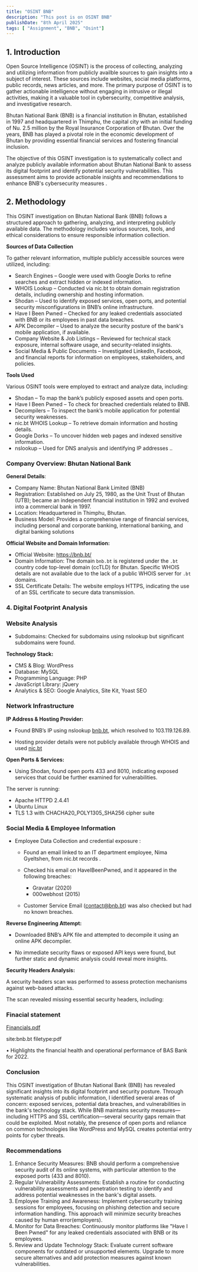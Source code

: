 ```yaml
---
title: "OSINT BNB"
description: "This post is on OSINT BNB"
publishDate: "8th April 2025"
tags: [ "Assignment", "BNB", "Osint"]
---
```

## 1. Introduction

Open Source Intelligence (OSINT) is the process of collecting, analyzing and utilizing information from publicly availble sources to gain insights into a subject of interest. These sources include websites, social media platforms, public records, news articles, and more. The primary purpose of OSINT is to gather actionable intelligence without engaging in intrusive or illegal activities, making it a valuable tool in cybersecurity, competitive analysis, and investigative research.

Bhutan National Bank (BNB) is a  financial institution in Bhutan, established in 1997 and headquartered in Thimphu, the capital city with an initial funding of Nu. 2.5 million by the Royal Insurance Corporation of Bhutan. Over the years, BNB has played a pivotal role in the economic development of Bhutan by providing essential financial services and fostering financial inclusion.

 

The objective of this OSINT investigation is to systematically collect and analyze publicly available information about Bhutan National Bank to assess its digital footprint and identify potential security vulnerabilities.  This assessment aims to provide actionable insights and recommendations to enhance BNB's cybersecurity measures .

## 2. Methodology

This OSINT investigation on Bhutan National Bank (BNB) follows a structured approach to gathering, analyzing, and interpreting publicly available data. The methodology includes various sources, tools, and ethical considerations to ensure responsible information collection.

**Sources of Data Collection**

To gather relevant information, multiple publicly accessible sources were utilized, including:

- Search Engines – Google were used with Google Dorks to refine searches and extract hidden or indexed information.
- WHOIS Lookup – Conducted via nic.bt to obtain domain registration details, including ownership and hosting information.
- Shodan – Used to identify exposed services, open ports, and potential security misconfigurations in BNB’s online infrastructure.
- Have I Been Pwned – Checked for any leaked credentials associated with BNB or its employees in past data breaches.
- APK Decompiler – Used to analyze the security posture of the bank's mobile application, if available.
- Company Website & Job Listings – Reviewed for technical stack exposure, internal software usage, and security-related insights.
- Social Media & Public Documents – Investigated LinkedIn, Facebook, and financial reports for information on employees, stakeholders, and policies.

**Tools Used**

Various OSINT tools were employed to extract and analyze data, including:

- Shodan – To map the bank’s publicly exposed assets and open ports.
- Have I Been Pwned – To check for breached credentials related to BNB.
- Decompilers  – To inspect the bank’s mobile application for potential security weaknesses.
- nic.bt WHOIS Lookup – To retrieve domain information and hosting details.
- Google Dorks – To uncover hidden web pages and indexed sensitive information.
- nslookup – Used for DNS analysis and identifying IP addresses ..

### **Company Overview: Bhutan National Bank**

**General Details**:

- Company Name: Bhutan National Bank Limited (BNB)
- Registration: Established on July 25, 1980, as the Unit Trust of Bhutan (UTB); became an independent financial institution in 1992 and evolved into a commercial bank in 1997.
- Location: Headquartered in Thimphu, Bhutan.
- Business Model: Provides a comprehensive range of financial services, including personal and corporate banking, international banking, and digital banking solutions

**Official Website and Domain Information:**

- Official Website: https://bnb.bt/
- Domain Information: The domain `bnb.bt` is registered under the `.bt` country code top-level domain (ccTLD) for Bhutan. Specific WHOIS details are not available due to the lack of a public WHOIS server for `.bt` domains.
- SSL Certificate Details: The website employs HTTPS, indicating the use of an SSL certificate to secure data transmission.

### 4. Digital Footprint Analysis

### Website Analysis

- Subdomains: Checked for subdomains using nslookup but significant subdomains were found.

**Technology Stack:**

- CMS & Blog: WordPress
- Database: MySQL
- Programming Language: PHP
- JavaScript Library: jQuery
- Analytics & SEO: Google Analytics, Site Kit, Yoast SEO


### Network Infrastructure

**IP Address & Hosting Provider:**

- Found BNB’s IP using nslookup [bnb.bt](http://bnb.bt/), which resolved to 103.119.126.89.


- Hosting provider details were not publicly available through WHOIS and used [nic.bt](http://nic.bt/)

**Open Ports & Services:**

- Using Shodan, found open ports 433 and 8010, indicating exposed services that could be further examined for vulnerabilities.


The server is running:

- Apache HTTPD 2.4.41
- Ubuntu Linux
- TLS 1.3 with CHACHA20_POLY1305_SHA256 cipher suite



### Social Media & Employee Information

- Employee Data Collection and credential exposure :
    - Found an email linked to an IT department employee, Nima Gyeltshen, from nic.bt records .
    
 
    
    - Checked his email on HaveIBeenPwned, and it appeared in the following breaches:
        - Gravatar (2020)
        - 000webhost (2015)
        
    
        
    - Customer Service Email ([contact@bnb.bt](mailto:contact@bnb.bt)) was also checked but had no known breaches.
    

    

**Reverse Engineering Attempt:**

- Downloaded BNB’s APK file and attempted to decompile it using an online APK decompiler.





- No immediate security flaws or exposed API keys were found, but further static and dynamic analysis could reveal more insights.

**Security Headers Analysis:**

A security headers scan was performed to assess protection mechanisms against web-based attacks. 

The scan revealed missing essential security headers, including:



### Finacial statement

[Financials.pdf](attachment:9c6e0295-fe7c-41db-8d4c-133c4e5fbd9b:Financials.pdf)

site:bnb.bt filetype:pdf

• Highlights the financial health and operational performance of BAS Bank for 2022.

### Conclusion

This OSINT investigation of Bhutan National Bank (BNB) has revealed significant insights into its digital footprint and security posture. Through systematic analysis of public information, I identified several areas of concern: exposed services, potential data breaches, and vulnerabilities in the bank's technology stack. While BNB maintains  security measures—including HTTPS and SSL certification—several security gaps remain that could be exploited. Most notably, the presence of open ports and reliance on common technologies like WordPress and MySQL creates potential entry points for cyber threats. 

### **Recommendations**

1. Enhance Security Measures: BNB should perform a comprehensive security audit of its online systems, with particular attention to the exposed ports (433 and 8010). 
2. Regular Vulnerability Assessments: Establish a routine for conducting vulnerability assessments and penetration testing to identify and address potential weaknesses in the bank's digital assets. 
3. Employee Training and Awareness: Implement cybersecurity training sessions for employees, focusing on phishing detection and secure information handling. This  approach will minimize security breaches caused by human error(employers).
4. Monitor for Data Breaches: Continuously monitor platforms like "Have I Been Pwned" for any leaked credentials associated with BNB or its employees.
5. Review and Update Technology Stack: Evaluate current software components for outdated or unsupported elements. Upgrade to more secure alternatives and add protection measures against known vulnerabilities.